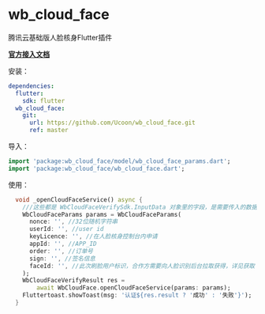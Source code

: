 # wb_cloud_face

腾讯云基础版人脸核身Flutter插件

[**官方接入文档**](https://cloud.tencent.com/document/product/1007/56811)

安装：

```yaml
dependencies:
  flutter:
    sdk: flutter
  wb_cloud_face:
    git:
      url: https://github.com/Ucoon/wb_cloud_face.git
      ref: master
```

导入：

```dart
import 'package:wb_cloud_face/model/wb_cloud_face_params.dart';
import 'package:wb_cloud_face/wb_cloud_face.dart';
```

使用：

```dart
  void _openCloudFaceService() async {
    ///这些都是 WbCloudFaceVerifySdk.InputData 对象里的字段，是需要传入的数据信息
    WbCloudFaceParams params = WbCloudFaceParams(
      nonce: '', //32位随机字符串
      userId: '', //user id
      keyLicence: '', //在人脸核身控制台内申请
      appId: '', //APP_ID
      order: '', //订单号
      sign: '', //签名信息
      faceId: '', //此次刷脸用户标识，合作方需要向人脸识别后台拉取获得，详见获取 faceId 接口
    );
    WbCloudFaceVerifyResult res =
        await WbCloudFace.openCloudFaceService(params: params);
    Fluttertoast.showToast(msg: '认证${res.result ? '成功' : '失败'}');
  }
```

